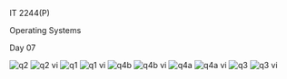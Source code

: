IT 2244(P)

Operating Systems

Day 07

![q2](https://github.com/user-attachments/assets/e65c3136-7b67-4702-a31e-39d60759dd1a)
![q2 vi](https://github.com/user-attachments/assets/534c006d-9092-49a2-8101-39665f076b85)
![q1](https://github.com/user-attachments/assets/0d39865d-2008-426b-ba4a-a8bdd35f5827)
![q1 vi](https://github.com/user-attachments/assets/e9fb5052-690d-4fd7-88e0-662960542ca4)
![q4b](https://github.com/user-attachments/assets/2d760493-9046-426c-832e-5c1338bbf3d3)
![q4b vi](https://github.com/user-attachments/assets/e2c240d7-3231-4c8f-a425-adacb919f3f8)
![q4a](https://github.com/user-attachments/assets/42cac729-6d4e-46b2-abf1-ff4f1b45d79c)
![q4a vi](https://github.com/user-attachments/assets/76b67d8e-64c1-46bc-b4a7-f5e976cc3f8e)
![q3](https://github.com/user-attachments/assets/8d7552ca-f237-4d2f-8a0f-90c7c525ab8f)
![q3 vi](https://github.com/user-attachments/assets/92a05c0a-c983-4b13-955d-105dc0fedd85)
